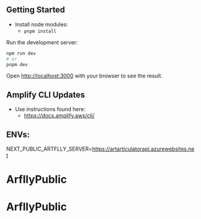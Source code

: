 ## Getting Started

-   Install node modules:
    -   `pnpm install`

Run the development server:

```bash
npm run dev
# or
pnpm dev
```

Open [http://localhost:3000](http://localhost:3000) with your browser to see the result.

## Amplify CLI Updates

-   Use instructions found here:
    -   https://docs.amplify.aws/cli/

## ENVs:

NEXT_PUBLIC_ARTFLLY_SERVER=https://artarticulatorapi.azurewebsites.net

# ArfllyPublic

# ArfllyPublic

